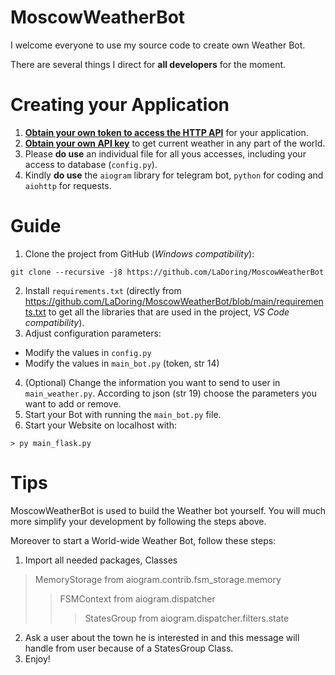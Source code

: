 # MoscowWeatherBot

I welcome everyone to use my source code to create own Weather Bot.

There are several things I direct for **all developers** for the moment.

# Creating your Application

1. [**Obtain your own token to access the HTTP API**](https://t.me/BotFather) for your application.
2. [**Obtain your own API key**](https://home.openweathermap.org/api_keys) to get current weather in any part of the world.
3. Please **do use** an individual file for all yous accesses, including your access to database (`config.py`).
4. Kindly **do use** the `aiogram` library for telegram bot, `python` for coding and `aiohttp` for requests.
   
# Guide

1. Clone the project from GitHub (*Windows compatibility*):

```
git clone --recursive -j8 https://github.com/LaDoring/MoscowWeatherBot
```
2. Install `requirements.txt` (directly from https://github.com/LaDoring/MoscowWeatherBot/blob/main/requirements.txt to get all the libraries that are used in the project, *VS Code compatibility*).
3. Adjust configuration parameters:
- Modify the values in `config.py`
- Modify the values in `main_bot.py` (token, str 14)
4. (Optional) Change the information you want to send to user in `main_weather.py`. According to json (str 19) choose the parameters you want to add or remove.
5. Start your Bot with running the `main_bot.py` file.
6. Start your Website on localhost with:
```
> py main_flask.py
```
  
# Tips

MoscowWeatherBot is used to build the Weather bot yourself. You will much more simplify your development by following the steps above.

Moreover to start a World-wide Weather Bot, follow these steps:
1. Import all needed packages, Classes 
> MemoryStorage from aiogram.contrib.fsm_storage.memory
>> FSMContext from aiogram.dispatcher
>>> StatesGroup from aiogram.dispatcher.filters.state
2. Ask a user about the town he is interested in and this message will handle from user because of a StatesGroup Class.
3. Enjoy!